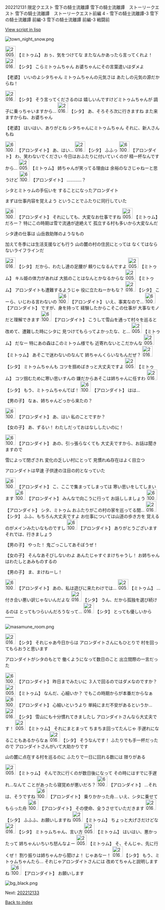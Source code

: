 202212131 限定クエスト 雪下の騎士流離譚 雪下の騎士流離譚　ストーリークエスト 雪下の騎士流離譚　ストーリークエスト前編 4 - 雪下の騎士流離譚-3 雪下の騎士流離譚 前編-3 雪下の騎士流離譚 前編-3 戦闘前

[View script in lisp](../scripts/202212131.txt)

![town_night_snow.png](../images/backgrounds/town_night_snow.png)

<img src="../images/units/200531.png" alt="200531.png" height="34"/>
【ミトゥム】
おぅ、気をつけてな
またなんかあったら言ってくれよ！

<img src="../images/units/201621.png" alt="201621.png" height="34"/>
【シタ】
こらミトゥムちゃん
お婆ちゃんにその言葉遣いはダメよ

【老婆】
いいのよシタちゃん
ミトゥムちゃんの元気さは
あたしの元気の源だからね！

<img src="../images/units/201621.png" alt="201621.png" height="34"/>
【シタ】
そう言ってくださるのは
嬉しいんですけどミトゥムちゃんが
調子に乗っちゃいますから…

<img src="../images/units/201621.png" alt="201621.png" height="34"/>
【シタ】
あ、そろそろ次に行きますね
また来ますからね、お婆ちゃん

【老婆】
はいはい、ありがとね
シタちゃんにミトゥムちゃん
それに、新人さんもね

<img src="../images/units/6100711.png" alt="6100711.png" height="34"/>
【アロンダイト】
あ、はい…

<img src="../images/units/201621.png" alt="201621.png" height="34"/>
【シタ】
ふふっ

<img src="../images/units/6100711.png" alt="6100711.png" height="34"/>
【アロンダイト】
わ、笑わないでください
今日はおふたりに付いていくのが
精一杯なんですから…

<img src="../images/units/200531.png" alt="200531.png" height="34"/>
【ミトゥム】
姉ちゃんが笑ってる理由は
余裕のなさじゃねーと思うけど

<img src="../images/units/6100711.png" alt="6100711.png" height="34"/>
【アロンダイト】
…………？

シタとミトゥムの手伝いを
することになったアロンダイト

まずは仕事内容を覚えよう
ということでふたりに同行していた

<img src="../images/units/6100711.png" alt="6100711.png" height="34"/>
【アロンダイト】
それにしても、大変なお仕事ですね

<img src="../images/units/200531.png" alt="200531.png" height="34"/>
【ミトゥム】
だろー？
特にこの時期は雪で流通が途絶えて
孤立する村も多いから大変なんだ

シタ達の仕事は
山岳救助隊のようなもの

加えて冬季には生活支援なども行う
山の麓の村の住民にとっては
なくてはならないライフラインだ

<img src="../images/units/201621.png" alt="201621.png" height="34"/>
【シタ】
だから、わたし達の足腰が
頼りになるんですよ

<img src="../images/units/200531.png" alt="200531.png" height="34"/>
【ミトゥム】
キル姫の体力があれば
大抵のことはなんとかなるからな

<img src="../images/units/200531.png" alt="200531.png" height="34"/>
【ミトゥム】
アロンダイトも遭難するようじゃ
役に立たねーかもな？

<img src="../images/units/201621.png" alt="201621.png" height="34"/>
【シタ】
こーら、いじわる言わないの

<img src="../images/units/6100711.png" alt="6100711.png" height="34"/>
【アロンダイト】
いえ、事実なので…

<img src="../images/units/6100711.png" alt="6100711.png" height="34"/>
【アロンダイト】
ですが、身を持って
経験したからこそこの仕事が
大事なモノだと理解できます

<img src="../images/units/6100711.png" alt="6100711.png" height="34"/>
【アロンダイト】
こうして雪山を通って村々を巡ると
改めて、遭難した時にシタに
見つけてもらってよかったな、と…

<img src="../images/units/200531.png" alt="200531.png" height="34"/>
【ミトゥム】
だなー
特にあの森はこのミトゥム様でも
近寄れないとこだかんな

<img src="../images/units/200531.png" alt="200531.png" height="34"/>
【ミトゥム】
あそこで迷わないのなんて
姉ちゃんくらいなもんだぜ？

<img src="../images/units/201621.png" alt="201621.png" height="34"/>
【シタ】
ミトゥムちゃんも
コツを掴めばきっと大丈夫ですよ

<img src="../images/units/200531.png" alt="200531.png" height="34"/>
【ミトゥム】
コツ掴むために寒い思いすんの
嫌だからあそこは姉ちゃんに任すわ

<img src="../images/units/201621.png" alt="201621.png" height="34"/>
【シタ】
もう、ミトゥムちゃんてば！

<img src="../images/units/6100711.png" alt="6100711.png" height="34"/>
【アロンダイト】
はは…

【男の子】
なぁ、姉ちゃんどっから来たの？

<img src="../images/units/6100711.png" alt="6100711.png" height="34"/>
【アロンダイト】
あ、はい
私のことですか？

【女の子】
あ、ずるい！
わたしだっておはなししたいのに！

<img src="../images/units/6100711.png" alt="6100711.png" height="34"/>
【アロンダイト】
あの、引っ張らなくても
大丈夫ですから、お話は聞きますので

雪によって閉ざされ
変化の乏しい村にとって
見慣れぬ存在はよく目立つ

アロンダイトは早速
子供達の注目の的となっていた

<img src="../images/units/6100711.png" alt="6100711.png" height="34"/>
【アロンダイト】
こ、ここで集まってしまっては
寒い思いをしてしまいます

<img src="../images/units/6100711.png" alt="6100711.png" height="34"/>
【アロンダイト】
みんなで向こうに行って
お話ししましょう

<img src="../images/units/6100711.png" alt="6100711.png" height="34"/>
【アロンダイト】
シタ、ミトゥム
おふたりがこの村の家を巡ってる間…

<img src="../images/units/201621.png" alt="201621.png" height="34"/>
【シタ】
ふふ、もちろん大丈夫ですよ
お仕事については山道の歩き方を
覚えるのがメインみたいなものですし

<img src="../images/units/6100711.png" alt="6100711.png" height="34"/>
【アロンダイト】
ありがとうございます
それでは、行きましょう

【男の子】
やった！
鬼ごっこしてあそぼうぜ！

【女の子】
そんなあそびしないわよ
あんたじゃすぐまけちゃうし！
お姉ちゃんはわたしとあみものするの

【男の子】
ま、まけねーし！

<img src="../images/units/6100711.png" alt="6100711.png" height="34"/>
【アロンダイト】
あの、私は遊びに来たわけでは…

<img src="../images/units/200531.png" alt="200531.png" height="34"/>
【ミトゥム】
…付き合い悪い訳じゃないんだよな

<img src="../images/units/201621.png" alt="201621.png" height="34"/>
【シタ】
うん、だから孤独を選び続けるのは
とってもつらいんだろうなって…

<img src="../images/units/201621.png" alt="201621.png" height="34"/>
【シタ】
とっても優しいから――

![masamune_room.png](../images/backgrounds/masamune_room.png)

<img src="../images/units/201621.png" alt="201621.png" height="34"/>
【シタ】
それじゃあ今日からは
アロンダイトさんにもひとりで
村を回ってもらおうと思います

アロンダイトがシタのもとで
働くようになって数日のこと
出立間際の一言だった

<img src="../images/units/6100711.png" alt="6100711.png" height="34"/>
【アロンダイト】
昨日までみたいに
３人で回るのではダメなのですか？

<img src="../images/units/200531.png" alt="200531.png" height="34"/>
【ミトゥム】
なんだ、心細いか？
でもこの時期からが本番だからなぁ

<img src="../images/units/6100711.png" alt="6100711.png" height="34"/>
【アロンダイト】
心細いというより
単純にまだ不安があるというか…

<img src="../images/units/201621.png" alt="201621.png" height="34"/>
【シタ】
雪山にも十分慣れてきましたし
アロンダイトさんなら大丈夫です！

<img src="../images/units/200531.png" alt="200531.png" height="34"/>
【ミトゥム】
それにまとまって
ちまちま回ってたんじゃ
手遅れになることもあるからなぁ

<img src="../images/units/201621.png" alt="201621.png" height="34"/>
【シタ】
そうなんです！
ふたりでも手一杯だったので
アロンダイトさんがいて大助かりです

山の麓に点在する村を巡るのに
ふたりで一日に回れる数には
限りがある

<img src="../images/units/200531.png" alt="200531.png" height="34"/>
【ミトゥム】
そんで次に行くのが数日後になって
その時にはすでに手遅れ…なんて
ことがあったら寝覚めが悪いだろ？

<img src="../images/units/6100711.png" alt="6100711.png" height="34"/>
【アロンダイト】
…それは、そうですね

<img src="../images/units/6100711.png" alt="6100711.png" height="34"/>
【アロンダイト】
乗りかかった舟…
いえ、シタに乗せてもらった舟

<img src="../images/units/6100711.png" alt="6100711.png" height="34"/>
【アロンダイト】
その使命、全うさせていただきます

<img src="../images/units/201621.png" alt="201621.png" height="34"/>
【シタ】
ふふふ、お願いしますね

<img src="../images/units/200531.png" alt="200531.png" height="34"/>
【ミトゥム】
ちょっと大げさだけどな

<img src="../images/units/201621.png" alt="201621.png" height="34"/>
【シタ】
ミトゥムちゃん、言い方

<img src="../images/units/200531.png" alt="200531.png" height="34"/>
【ミトゥム】
はいはい、悪かったって
姉ちゃんいちいち怒んなよー

<img src="../images/units/200531.png" alt="200531.png" height="34"/>
【ミトゥム】
そ、そんじゃ、先に行くぜ！
割り振りは姉ちゃんから聞けよ！
じゃあなー！

<img src="../images/units/201621.png" alt="201621.png" height="34"/>
【シタ】
もう、ミトゥムちゃんたら…
それじゃアロンダイトさんには
改めてちゃんと説明しますね

<img src="../images/units/6100711.png" alt="6100711.png" height="34"/>
【アロンダイト】
お願いします

![bg_black.png](../images/backgrounds/bg_black.png)


Next: [202212133](202212133.md)

[Back to index](index.md)
